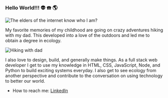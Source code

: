 ### Hello World!!! :alien: :phone: :earth_americas:

![The elders of the internet know who I am?](https://64.media.tumblr.com/tumblr_m5z67dpX8e1qkfwf2o1_1280.png)

My favorite memories of my childhood are going on crazy adventures hiking with my dad. This developed into a love of the outdoors and led me to obtain a degree in ecology.

![Hiking with dad](https://user-images.githubusercontent.com/11523076/109339263-a0640f80-7824-11eb-8b31-f5c285d98456.jpg)

I also love to design, build, and generally make things. As a full stack web developer I get to use my knowledge in HTML, CSS, JavaScript, Node, and Python to build exciting systems everyday. I also get to see ecology from another perspective and contribute to the conversation on using technology to better our world. 

- How to reach me: [LinkedIn](https://www.linkedin.com/in/april-ashby/)

